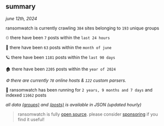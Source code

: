 
## summary
_june 12th, 2024_

ransomwatch is currently crawling `384` sites belonging to `193` unique groups

⏲ there have been `7` posts within the `last 24 hours`

🦈 there have been `63` posts within the `month of june`

🪐 there have been `1181` posts within the `last 90 days`

🏚 there have been `2205` posts within the `year of 2024`

_⚙️ there are currently `78` online hosts & `122` custom parsers._

🦕 ransomwatch has been running for `2 years, 9 months and 7 days` and indexed `11662` posts

_all data  [(groups)](http://ransomwhat.telemetry.ltd/groups) and [(posts)](http://ransomwhat.telemetry.ltd/posts) is available in JSON (updated hourly)_

> ransomwatch is fully [open source](https://github.com/joshhighet/ransomwatch#ransomwatch--). please consider [sponsoring](https://github.com/sponsors/joshhighet) if you find it useful!
